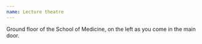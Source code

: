 ```yaml
---
name: Lecture theatre
---
```


Ground floor of the School of Medicine, on the left as you come in the main door.
